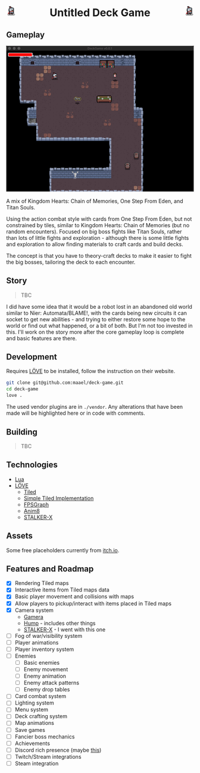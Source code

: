 <h1 align="center">
  <img src="https://github.com/maael/deck-game/raw/main/assets/sprites/knight.png" align="left" width="5%" />
  Untitled Deck Game
  <img src="https://github.com/maael/deck-game/raw/main/assets/sprites/knight.png" align="right" width="5%" />
</h1>

## Gameplay

<p align="center">
  <img src="https://github.com/maael/deck-game/raw/main/assets/loop.gif" />
</p>

A mix of Kingdom Hearts: Chain of Memories, One Step From Eden, and Titan Souls.

Using the action combat style with cards from One Step From Eden, but not constrained by tiles, similar to Kingdom Hearts: Chain of Memories (but no random encounters). Focused on big boss fights like Titan Souls, rather than lots of little fights and exploration - although there is some little fights and exploration to allow finding materials to craft cards and build decks.

The concept is that you have to theory-craft decks to make it easier to fight the big bosses, tailoring the deck to each encounter.

## Story

> TBC

I did have some idea that it would be a robot lost in an abandoned old world similar to Nier: Automata/BLAME!, with the cards being new circuits it can socket to get new abilities - and trying to either restore some hope to the world or find out what happened, or a bit of both. But I'm not too invested in this. I'll work on the story more after the core gameplay loop is complete and basic features are there.

## Development

Requires [LÖVE](https://www.love2d.org/) to be installed, follow the instruction on their website.

```sh
git clone git@github.com:maael/deck-game.git
cd deck-game
love .
```

The used vendor plugins are in `./vendor`. Any alterations that have been made will be highlighted here or in code with comments.

## Building

> TBC

## Technologies

- [Lua](http://www.lua.org/)
- [LÖVE](https://www.love2d.org/)
  - [Tiled](https://www.mapeditor.org/)
  - [Simple Tiled Implementation](https://github.com/karai17/Simple-Tiled-Implementation)
  - [FPSGraph](https://github.com/icrawler/FPSGraph)
  - [Anim8](https://github.com/kikito/anim8)
  - [STALKER-X](https://github.com/a327ex/STALKER-X)

## Assets

Some free placeholders currently from [itch.io](https://itch.io).

## Features and Roadmap

- [x] Rendering Tiled maps
- [x] Interactive items from Tiled maps data
- [x] Basic player movement and collisions with maps
- [x] Allow players to pickup/interact with items placed in Tiled maps
- [x] Camera system
  - [Gamera](https://github.com/kikito/gamera)
  - [Hump](https://github.com/HDictus/hump/tree/temp-master) - includes other things
  - [STALKER-X](https://github.com/a327ex/STALKER-X) - I went with this one
- [ ] Fog of war/visibility system
- [ ] Player animations
- [ ] Player inventory system
- [ ] Enemies
  - [ ] Basic enemies
  - [ ] Enemy movement
  - [ ] Enemy animation
  - [ ] Enemy attack patterns
  - [ ] Enemy drop tables
- [ ] Card combat system
- [ ] Lighting system
- [ ] Menu system
- [ ] Deck crafting system
- [ ] Map animations
- [ ] Save games
- [ ] Fancier boss mechanics
- [ ] Achievements
- [ ] Discord rich presence (maybe [this](https://github.com/pfirsich/lua-discordRPC))
- [ ] Twitch/Stream integrations
- [ ] Steam integration
